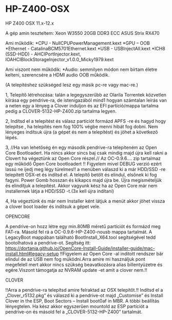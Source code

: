 # HP-Z400-OSX
HP Z400 OSX 11.x-12.x


A gép amin teszteltem:
Xeon W3550
20GB DDR3 ECC
ASUS Strix RX470

Ami működik:
*CPU - NullCPUPowerManagement.kext
*GPU – OOB
*Ethernet - CatalinaBCM5701Ethernet.kext
*USB - USBInjectAll.kext
*ICH8 (SSD-HDD) - AHCIPortInjector.kext, IOAHCIBlockStorageInjector_v1.0.0_Micky1979.kext

Ami viszont nem működik:
*Audio: semmilyen módon nem bírtam életre kelteni, szerencsére a HDMI audio OOB működik.


(A telepítéshez szükséged lesz egy másik pc-re vagy mac-re.)
 
1, Telepítő létrehozása:
talán a legegyszerűbb az Olarila Torrentek közvetlen kiírása egy pendrive-ra, de istenigazából mind1 hogyan számtalan leírás van a neten egy a lényeg a Clover induljon és az EFI partíció/mappa tartalma pedig  a CLOVER-5132-HP-Z400.zip tartalma legyen.

2, Indítsd el a telepítést és válasz partíciót formázd APFS -re és hagyd hogy telepítse , ha telepítés nem fog 100% végbe menni hibát fog dobni. Nem lényeges indítsuk újra (a gépet és nem a telepítést) és jöhet a következő lépés.

3, //Ha van lehetőség én egy második pendrive-ra telepíteném az Open Core Bootloadert. Ha nincs akkor sincs baj csak mindig majd újra kell rakni a Clovert ha végeztünk az Open Core részel.//
Az OC-0.9.6.... zip tartalmaz egy működő Open Core bootloadert !! Figyelem mivel DEBUG verzió ezért lassú ne ijedj meg légy türelmes!! a menüben válaszd ki a már HDD/SSD -re telepített OSX-et és indítsd el.  A telepítő betölt és elindul, elsőnek ki fog fagyni. Power Gomb hosszan és kikapcs majd újra be. Újra megismételjük és elindítjuk a telepítést. Akkor vagyunk kész ha az Open Core már nem installernek látja a HDD/SSD -t.(3x kell újra indítani)

4, Ha végeztünk és már nem Installer ként látjuk a menüt akkor jöhet vissza a clover boot loader és indítsuk a gépet vele.


OPENCORE

A pendrive-on hozz létre egy min.80MB méretű partíciót és formázd meg FAT-ra.
Másold fel rá a OC-0.9.6-HP-Z400-nousb mappa tartalmát. A LegacyBoot mappában található BootInstall_X64.tool segítségével tedd bootolhatová a pendrive-ot.
Segítség itt: https://dortania.github.io/OpenCore-Install-Guide/installer-guide/mac-install.html#legacy-setup
!!Figyelem az Open Core -al inditott rendszer bár elindul de az USB nem fog müködni.Arra amire mi használjuk pont megefelell mert akkor nincs szükség beavatkozásra alias billentyüzetre és egére.Viszont támogatja az NVRAM update -et amit a clover nem.!!

CLOVER

!!Arra a pendrive-ra telepítsd amire felraktad az OSX telepítőt.!!
Indítsd el a „Clover_r5132.pkg” és válaszd ki a pendrive-ot majd „Customise” és Install Clover in the ESP, Boot Sectors – Install boot0af in MBR. A többi beállítás lényegtelen.
Ha kész akkor egyszerűen mountold az ESP partíciót a pendrive-on és másold fel a „CLOVER-5132-HP-Z400” tartalmát.
